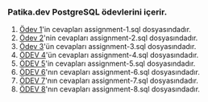### Patika.dev PostgreSQL ödevlerini içerir.

1. [Ödev 1](https://app.patika.dev/courses/sql/Odev1)'in cevapları assignment-1.sql dosyasındadır.
2. [Ödev 2](https://app.patika.dev/courses/sql/Odev2)'nin cevapları assignment-2.sql dosyasındadır.
3. [Ödev 3](https://app.patika.dev/courses/sql/Odev3)'ün cevapları assignment-3.sql dosyasındadır.
4. [ÖDEV 4](https://app.patika.dev/courses/sql/Odev4)'ün cevapları assignment-4.sql dosyasındadır.
5. [ÖDEV 5](https://app.patika.dev/courses/sql/Odev5)'in cevapları assignment-5.sql dosyasındadır.
6. [ÖDEV 6](https://app.patika.dev/courses/sql/Odev6)'nın cevapları assignment-6.sql dosyasındadır.
7. [ÖDEV 7](https://app.patika.dev/courses/sql/Odev7)'nın cevapları assignment-7.sql dosyasındadır.
8. [ÖDEV 8](https://app.patika.dev/courses/sql/Odev8)'nın cevapları assignment-8.sql dosyasındadır.